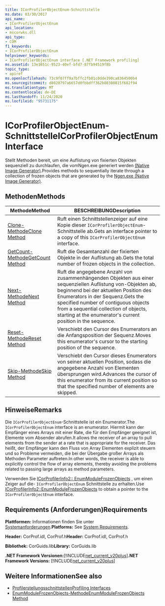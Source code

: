 ```yaml
---
title: ICorProfilerObjectEnum-Schnittstelle
ms.date: 03/30/2017
api_name:
- ICorProfilerObjectEnum
api_location:
- mscorwks.dll
api_type:
- COM
f1_keywords:
- ICorProfilerObjectEnum
helpviewer_keywords:
- ICorProfilerObjectEnum interface [.NET Framework profiling]
ms.assetid: 13e1651c-9523-40ef-bfd7-87fb94519f8b
topic_type:
- apiref
ms.openlocfilehash: 73c9f07ff9a7bffc2fb01c0dde390ca8364500b4
ms.sourcegitcommit: d8020797a6657d0fbbdff362b80300815f682f94
ms.translationtype: MT
ms.contentlocale: de-DE
ms.lasthandoff: 11/24/2020
ms.locfileid: "95731175"
---
```

# <a name="icorprofilerobjectenum-interface"></a><span data-ttu-id="159f9-102">ICorProfilerObjectEnum-Schnittstelle</span><span class="sxs-lookup"><span data-stu-id="159f9-102">ICorProfilerObjectEnum Interface</span></span>

<span data-ttu-id="159f9-103">Stellt Methoden bereit, um eine Auflistung von fixierten Objekten sequenziell zu durchlaufen, die vomNgen.exe generiert werden [ (Native Image Generator)](../../tools/ngen-exe-native-image-generator.md).</span><span class="sxs-lookup"><span data-stu-id="159f9-103">Provides methods to sequentially iterate through a collection of frozen objects that are generated by the [Ngen.exe (Native Image Generator)](../../tools/ngen-exe-native-image-generator.md).</span></span>  
  
## <a name="methods"></a><span data-ttu-id="159f9-104">Methoden</span><span class="sxs-lookup"><span data-stu-id="159f9-104">Methods</span></span>  
  
|<span data-ttu-id="159f9-105">Methode</span><span class="sxs-lookup"><span data-stu-id="159f9-105">Method</span></span>|<span data-ttu-id="159f9-106">BESCHREIBUNG</span><span class="sxs-lookup"><span data-stu-id="159f9-106">Description</span></span>|  
|------------|-----------------|  
|[<span data-ttu-id="159f9-107">Clone-Methode</span><span class="sxs-lookup"><span data-stu-id="159f9-107">Clone Method</span></span>](icorprofilerobjectenum-clone-method.md)|<span data-ttu-id="159f9-108">Ruft einen Schnittstellenzeiger auf eine Kopie dieser `ICorProfilerObjectEnum`-Schnittstelle ab.</span><span class="sxs-lookup"><span data-stu-id="159f9-108">Gets an interface pointer to a copy of this `ICorProfilerObjectEnum` interface.</span></span>|  
|[<span data-ttu-id="159f9-109">GetCount-Methode</span><span class="sxs-lookup"><span data-stu-id="159f9-109">GetCount Method</span></span>](icorprofilerobjectenum-getcount-method.md)|<span data-ttu-id="159f9-110">Ruft die Gesamtanzahl der fixierten Objekte in der Auflistung ab.</span><span class="sxs-lookup"><span data-stu-id="159f9-110">Gets the total number of frozen objects in the collection.</span></span>|  
|[<span data-ttu-id="159f9-111">Next-Methode</span><span class="sxs-lookup"><span data-stu-id="159f9-111">Next Method</span></span>](icorprofilerobjectenum-next-method.md)|<span data-ttu-id="159f9-112">Ruft die angegebene Anzahl von zusammenhängenden Objekten aus einer sequenziellen Auflistung von-Objekten ab, beginnend bei der aktuellen Position des Enumerators in der Sequenz.</span><span class="sxs-lookup"><span data-stu-id="159f9-112">Gets the specified number of contiguous objects from a sequential collection of objects, starting at the enumerator's current position in the sequence.</span></span>|  
|[<span data-ttu-id="159f9-113">Reset-Methode</span><span class="sxs-lookup"><span data-stu-id="159f9-113">Reset Method</span></span>](icorprofilerobjectenum-reset-method.md)|<span data-ttu-id="159f9-114">Verschiebt den Cursor des Enumerators an die Anfangsposition der Sequenz.</span><span class="sxs-lookup"><span data-stu-id="159f9-114">Moves this enumerator's cursor to the starting position of the sequence.</span></span>|  
|[<span data-ttu-id="159f9-115">Skip-Methode</span><span class="sxs-lookup"><span data-stu-id="159f9-115">Skip Method</span></span>](icorprofilerobjectenum-skip-method.md)|<span data-ttu-id="159f9-116">Verschiebt den Cursor dieses Enumerators von seiner aktuellen Position, sodass die angegebene Anzahl von Elementen übersprungen wird.</span><span class="sxs-lookup"><span data-stu-id="159f9-116">Advances the cursor of this enumerator from its current position so that the specified number of elements are skipped.</span></span>|  
  
## <a name="remarks"></a><span data-ttu-id="159f9-117">Hinweise</span><span class="sxs-lookup"><span data-stu-id="159f9-117">Remarks</span></span>  

 <span data-ttu-id="159f9-118">Die `ICorProfilerObjectEnum`-Schnittstelle ist ein Enumerator.</span><span class="sxs-lookup"><span data-stu-id="159f9-118">The `ICorProfilerObjectEnum` interface is an enumerator.</span></span> <span data-ttu-id="159f9-119">Hiermit kann der Empfänger eines Arrays mit einer Rate, die für den Empfänger geeignet ist, Elemente vom Absender abrufen.</span><span class="sxs-lookup"><span data-stu-id="159f9-119">It allows the receiver of an array to pull elements from the sender at a rate that is appropriate for the receiver.</span></span> <span data-ttu-id="159f9-120">Das heißt, der Empfänger kann den Fluss von Array Elementen explizit steuern und so Probleme vermeiden, die bei der Übergabe großer Arrays als Methoden Parameter auftreten.</span><span class="sxs-lookup"><span data-stu-id="159f9-120">In other words, the receiver is able to explicitly control the flow of array elements, thereby avoiding the problems related to passing large arrays as method parameters.</span></span>  
  
 <span data-ttu-id="159f9-121">Verwenden Sie [ICorProfilerInfo2:: EnumModuleFrozenObjects](icorprofilerinfo2-enummodulefrozenobjects-method.md) , um einen Zeiger auf die- `ICorProfilerObjectEnum` Schnittstelle zu erhalten.</span><span class="sxs-lookup"><span data-stu-id="159f9-121">Use [ICorProfilerInfo2::EnumModuleFrozenObjects](icorprofilerinfo2-enummodulefrozenobjects-method.md) to obtain a pointer to the `ICorProfilerObjectEnum` interface.</span></span>  
  
## <a name="requirements"></a><span data-ttu-id="159f9-122">Requirements (Anforderungen)</span><span class="sxs-lookup"><span data-stu-id="159f9-122">Requirements</span></span>  

 <span data-ttu-id="159f9-123">**Plattformen:** Informationen finden Sie unter [Systemanforderungen](../../get-started/system-requirements.md).</span><span class="sxs-lookup"><span data-stu-id="159f9-123">**Platforms:** See [System Requirements](../../get-started/system-requirements.md).</span></span>  
  
 <span data-ttu-id="159f9-124">**Header:** CorProf.idl, CorProf.h</span><span class="sxs-lookup"><span data-stu-id="159f9-124">**Header:** CorProf.idl, CorProf.h</span></span>  
  
 <span data-ttu-id="159f9-125">**Bibliothek:** CorGuids.lib</span><span class="sxs-lookup"><span data-stu-id="159f9-125">**Library:** CorGuids.lib</span></span>  
  
 <span data-ttu-id="159f9-126">**.NET Framework Versionen:**[!INCLUDE[net_current_v20plus](../../../../includes/net-current-v20plus-md.md)]</span><span class="sxs-lookup"><span data-stu-id="159f9-126">**.NET Framework Versions:** [!INCLUDE[net_current_v20plus](../../../../includes/net-current-v20plus-md.md)]</span></span>  
  
## <a name="see-also"></a><span data-ttu-id="159f9-127">Weitere Informationen</span><span class="sxs-lookup"><span data-stu-id="159f9-127">See also</span></span>

- [<span data-ttu-id="159f9-128">Profilerstellungsschnittstellen</span><span class="sxs-lookup"><span data-stu-id="159f9-128">Profiling Interfaces</span></span>](profiling-interfaces.md)
- [<span data-ttu-id="159f9-129">EnumModuleFrozenObjects-Methode</span><span class="sxs-lookup"><span data-stu-id="159f9-129">EnumModuleFrozenObjects Method</span></span>](icorprofilerinfo2-enummodulefrozenobjects-method.md)
